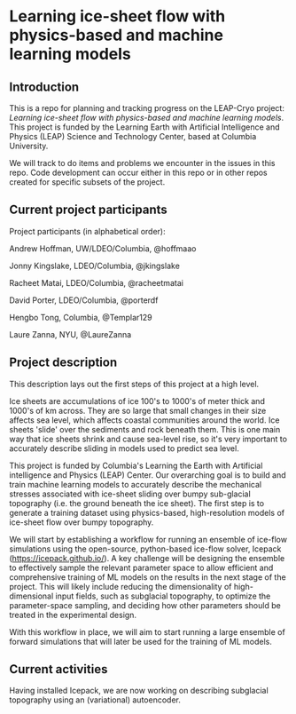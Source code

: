 # Learning ice-sheet flow with physics-based and machine learning models

##  Introduction
This is a repo for planning and tracking progress on the LEAP-Cryo project: *Learning ice-sheet flow with physics-based and machine learning models*. This project is funded by the Learning Earth with Artificial Intelligence and Physics (LEAP) Science and Technology Center, based at Columbia University. 

We will track to do items and problems we encounter in the issues in this repo. Code development can occur either in this repo or in other repos created for specific subsets of the project. 

## Current project participants
Project participants (in alphabetical order):

Andrew Hoffman, UW/LDEO/Columbia, @hoffmaao

Jonny Kingslake, LDEO/Columbia, @jkingslake

Racheet Matai, LDEO/Columbia, @racheetmatai

David Porter, LDEO/Columbia, @porterdf

Hengbo Tong, Columbia, @Templar129

Laure Zanna, NYU, @LaureZanna 


## Project description 

This description lays out the first steps of this project at a high level.

Ice sheets are accumulations of ice 100's to 1000's of meter thick and 1000's of km across. They are so large that small changes in their size affects sea level, which affects coastal communities around the world. Ice sheets 'slide' over the sediments and rock beneath them. This is one main way that ice sheets shrink and cause sea-level rise, so it's very important to accurately describe sliding in models used to predict sea level.

This project is funded by Columbia's Learning the Earth with Artificial intelligence and Physics (LEAP) Center. Our overarching goal is to build and train machine learning models to accurately describe the mechanical stresses associated with ice-sheet sliding over bumpy sub-glacial topography (i.e. the ground beneath the ice sheet). The first step is to generate a training dataset using physics-based, high-resolution models of ice-sheet flow over bumpy topography. 
 
We will start by establishing a workflow for running an ensemble of ice-flow simulations using the open-source, python-based ice-flow solver, Icepack (https://icepack.github.io/). A key challenge will be designing the ensemble to effectively sample the relevant parameter space to allow efficient and comprehensive training of ML models on the results in the next stage of the project. This will likely include reducing the dimensionality of high-dimensional input fields, such as subglacial topography, to optimize the parameter-space sampling, and deciding how other parameters should be treated in the experimental design. 

With this workflow in place, we will aim to start running a large ensemble of forward simulations that will later be used for the training of ML models. 

## Current activities

Having installed Icepack, we are now working on describing subglacial topography using an (variational) autoencoder. 
